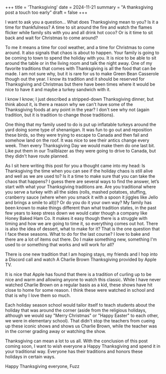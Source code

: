 +++
title = 'Thanksgiving'
date = 2024-11-21
summary = "A thanksgiving post a touch too early"
draft = false
+++

I want to ask you a question... What does Thanksgiving mean to you?
Is it a time for thankfulness? A time to sit around the fire and watch the flames flicker while family sits with you and all drink hot coco? 
Or is it time to sit back and wait for Christmas to come around? 

To me it means a time for cool weather, and a time for Christmas to come around. It also signals that chaos is about to happen. Your family is going to be coming to town to spend the holiday with you. It is nice to be able to sit around the table or in the living room and talk the night away.
One of my favorite traditions that comes with Thanksgiving is all the food that can be made. I am not sure why, but it is rare for us to make Green Bean Casserole though out the year. I know its tradition and it should be reserved for Thanksgiving and Christmas but there have been times where it would be nice to have it and maybe a turkey sandwich with it. 

I know I know; I just described a stripped-down Thanksgiving dinner, but think about it, is there a reason why we can't have some of the Thanksgiving foods at any point in the year? I don't see why not (again tradition, but it is tradition to change those traditions). 

One thing that my family used to do is put up inflatable turkeys around the yard doing some type of shenanigan. It was fun to go out and reposition these birds, so they were trying to escape to Canada and then fail and somehow land on the roof. It was nice to see their antics change every week. Then every Thanksgiving Day we would make them do one last bit. Like put them in our Trailblazer as they were going to drive to Canada, but they didn't have route planned. 

As I sit here writing this post for you a thought came into my head: Is Thanksgiving the time when you can see if the holiday chaos is still alive and well as we are used to? Is it a time to make sure that you can take the chaos that happens? 
I guess there are several ways to find the answer, let’s start with what your Thanksgiving traditions are. Are you traditional where you serve a turkey with all the sides (rolls, mashed potatoes, stuffing, cranberry sauce (where when you smack it with a spoon it jiggles like Jello and brings a smile to all))? Or do you do it your own way? My family has been known to make things different than what tradition states, in the past few years to keep stress down we would cater though a company like Honey Baked Ham Co. It makes it easy though there is a struggle with timing and how we are going to time it, so everything comes out hot. There is also the idea of dessert, what to make for it? That is the one question that I face these seasons. What to do for the last course? I love to bake and there are a lot of items out there. Do I make something new, something I'm used to or something that works and will work for all?

There is one new tradition that I am hoping stays, my friends and I hop into a Discord call and watch A Charlie Brown Thanksgiving provided by Apple TV. 

It is nice that Apple has found that there is a tradition of curling up to be nice and warm and allowing anyone to watch this classic. While I have never watched Charlie Brown on a regular basis as a kid, these shows have hit close to home for some reason. I think these were watched in school and that is why I love them so much. 

Each holiday season school would tailor itself to teach students about the holiday that was around the corner (aside from the religious holidays, although we would say "Merry Christmas" or "Happy Easter" to each other, we were in elementary school). That didn't stop the teachers from cueing up these iconic shows and shows us Charlie Brown, while the teacher was in the corner grading away or watching the show. 

Thanksgiving can mean a lot to us all. With the conclusion of this post coming soon, I want to wish everyone a Happy Thanksgiving and spend it in your traditional way. Everyone has their traditions and honors these holidays in certain ways. 

Happy Thanksgiving everyone,
Fuzz